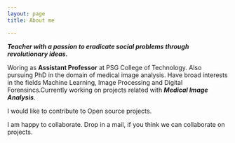 ```yaml
---
layout: page
title: About me

---
```


**_Teacher with a passion to eradicate social problems through revolutionary ideas._** 

Woring as **Assistant Professor** at PSG College of Technology. Also pursuing PhD in the domain of medical image analysis. Have broad interests in the fields Machine Learning, Image Processing and Digital Forensincs.Currently working on projects related with **_Medical Image Analysis_**.

I would like to contribute to Open source projects.

I am happy to collaborate. Drop in a mail, if you think we can collaborate on projects.


